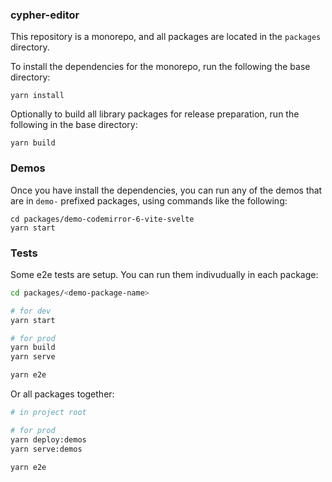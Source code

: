 ### cypher-editor

This repository is a monorepo, and all packages are located in the `packages` directory.

To install the dependencies for the monorepo, run the following the base directory:

```
yarn install
```

Optionally to build all library packages for release preparation, run the following in the base directory:

```
yarn build
```

### Demos

Once you have install the dependencies, you can run any of the demos that are in `demo-` prefixed packages, using commands like the following:

```
cd packages/demo-codemirror-6-vite-svelte
yarn start
```

### Tests

Some e2e tests are setup. You can run them indivudually in each package:

```bash
cd packages/<demo-package-name>

# for dev
yarn start

# for prod
yarn build
yarn serve

yarn e2e
```

Or all packages together:

```bash
# in project root

# for prod
yarn deploy:demos
yarn serve:demos

yarn e2e
```
